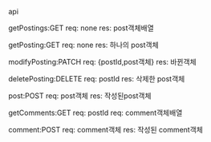 api

getPostings:GET
req: none
res: post객체배열

getPosting:GET
req: none
res: 하나의 post객체

modifyPosting:PATCH
req: {postId,post객체}
res: 바뀐객체

deletePosting:DELETE
req: postId
res: 삭제한 post객체

post:POST
req: post객체
res: 작성된post객체

getComments:GET
req: postId
req: comment객체배열

comment:POST
req: comment객체
res: 작성된 comment객체
